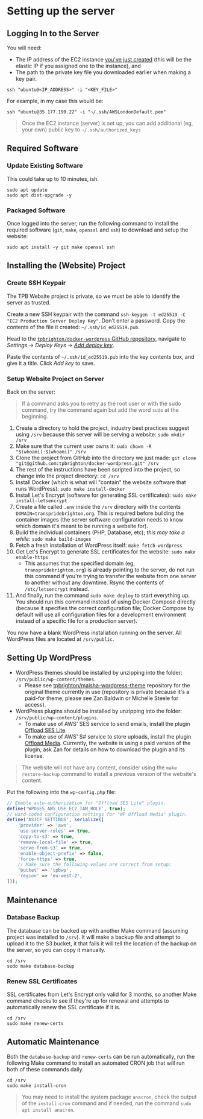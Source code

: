 # Setting up the server

## Logging In to the Server

You will need:
- The IP address of the EC2 instance [you've just created](./03-ec2-instance.md) (this will be the elastic IP if you
  assigned one to the instance), and
- The path to the private key file you downloaded earlier when making a key pair.

```shell
ssh "ubuntu@<IP_ADDRESS>" -i "<KEY_FILE>"
```

For example, in my case this would be:

```shell
ssh "ubuntu@35.177.199.22" -i "~/.ssh/AWSLondonDefault.pem"
```

> Once the EC2 instance (server) is set up, you can add additional (eg, your own) public key to `~/.ssh/authorized_keys`

## Required Software

### Update Existing Software

This could take up to 10 minutes, ish.

```shell
sudo apt update
sudo apt dist-upgrade -y
```

### Packaged Software

Once logged into the server, run the following command to install the required software (`git`, `make`, `openssl` and
`ssh`) to download and setup the website:

```shell
sudo apt install -y git make openssl ssh
```

## Installing the (Website) Project

### Create SSH Keypair

The TPB Website project is private, so we must be able to identify the server as trusted.

Create a new SSH keypair with the command `ssh-keygen -t ed25519 -C "EC2 Production Server Deploy Key"`. Don't enter a
password. Copy the contents of the file it created: `~/.ssh/id_ed25519.pub`.

Head to the [`tpbrighton/docker-wordpress` GitHub repository](https://github.com/tpbrighton/docker-wordpress), navigate
to _Settings_ → _Deploy Keys_ → [_Add deploy key_](https://github.com/tpbrighton/docker-wordpress/settings/keys/new "Add deploy key").

Paste the contents of `~/.ssh/id_ed25519.pub` into the key contents box, and give it a title. Click _Add key_ to save.

### Setup Website Project on Server

Back on the server:

> If a command asks you to retry as the root user or with the sudo command, try the command again but add the word
> `sudo` at the beginning.

1. Create a directory to hold the project, industry best practices suggest using `/srv` because this server will be
   serving a website: `sudo mkdir /srv`
2. Make sure that the current user owns it: `sudo chown -R "$(whoami):$(whoami)" /srv`
3. Clone the project from GitHub into the directory we just made: `git clone "git@github.com:tpbrighton/docker-wordpress.git" /srv`
4. The rest of the instructions have been scripted into the project, so change into the project directory: `cd /srv`
5. Install Docker (which is what will "contain" the website software that runs WordPress): `sudo make install-docker`
6. Install Let's Encrypt (software for generating SSL certificates): `sudo make install-letsencrypt`
7. Create a file called `.env` inside the `/srv` directory with the contents `DOMAIN=transpridebrighton.org`. This is
   required before building the container images (the server software configuration needs to know which domain it's
   meant to be running a website for).
8. Build the individual containers (PHP, Database, etc); _this may take a while_: `sudo make build-images`
9. Fetch a fresh installation of WordPress itself: `make fetch-wordpress`
10. Get Let's Encrypt to generate SSL certificates for the website: `sudo make enable-https`
    - This assumes that the specified domain (eg, `transpridebrighton.org`) is already pointing to the server, do not run
      this command if you're trying to transfer the website from one server to another without any downtime. Rsync the
      contents of `/etc/letsencrypt` instead.
11. And finally, run the command `sudo make deploy` to start everything up. You should run this command instead of using
    Docker Compose directly (because it specifies the correct configuration file; Docker Compose by default will use all
    configuration files for a development environment instead of a specific file for a production server).

You now have a blank WordPress installation running on the server. All WordPress files are located at `/srv/public`.

## Setting Up WordPress

- WordPress themes should be installed by unzipping into the folder: `/srv/public/wp-content/themes`.
  - Please see [tpbrighton/maisha-wordpress-theme](https://github.com/tpbrighton/maisha-wordpress-theme) repository for
    the original theme currently in use (repository is private because it's a paid-for theme, please see Zan Baldwin or
    Michelle Steele for access). 
- WordPress plugins should be installed by unzipping into the folder: `/srv/public/wp-content/plugins`.
  - To make use of AWS' SES service to send emails, install the plugin [Offload SES Lite](https://wordpress.org/plugins/wp-ses/).
  - To make use of AWS' S# service to store uploads, install the plugin [Offload Media](https://deliciousbrains.com/wp-offload-media/).
    Currently, the website is using a paid version of the plugin, ask Zan for details on how to download the plugin and
    its license.

> The website will not have any content, consider using the `make restore-backup` command to install a previous version 
> of the website's content.

Put the following into the `wp-config.php` file:

```php
// Enable auto-authorization for "Offload SES Lite" plugin.
define('WPOSES_AWS_USE_EC2_IAM_ROLE', true);
// Hard-coded configuration settings for "WP Offload Media" plugin.
define('AS3CF_SETTINGS', serialize([
    'provider' => 'aws',
    'use-server-roles' => true,
    'copy-to-s3' => true,
    'remove-local-file' => true,
    'serve-from-s3' => true,
    'enable-object-prefix' => false,
    'force-https' => true,
    // Make sure the following values are correct from setup:
    'bucket' => 'tpbwp',
    'region' => 'eu-west-2',
]));
```

## Maintenance

### Database Backup

The database can be backed up with another Make command (assuming project was installed to `/srv`). It will make a
backup file and attempt to upload it to the S3 bucket, it that fails it will tell the location of the backup on the
server, so you can copy it manually.

```shell
cd /srv
sudo make database-backup
```

### Renew SSL Certificates

SSL certificates from Let's Encrypt only valid for 3 months, so another Make command checks to see if they're up for
renewal and attempts to automatically renew the SSL certificate if it is.

```shell
cd /srv
sudo make renew-certs
```

## Automatic Maintenance

Both the `database-backup` and `renew-certs` can be run automatically, run the following Make command to install an
automated CRON job that will run both of these commands daily.

```shell
cd /srv
sudo make install-cron
```

> You may need to install the system package `anacron`, check the output of the `install-cron` command and if needed,
> run the command `sudo apt install anacron`.
